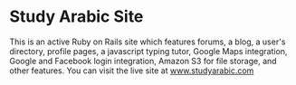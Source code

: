 # Study Arabic Site

This is an active Ruby on Rails site which features forums, a blog, a user's directory, profile pages, a javascript typing tutor,
Google Maps integration, Google and Facebook login integration, Amazon S3 for file storage, and other features. You can visit the live site at
www.studyarabic.com

